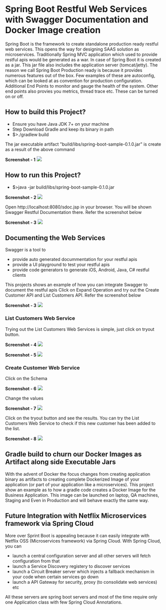 # Spring Boot Restful Web Services with Swagger Documentation and Docker Image creation

Spring Boot is the framework to create standalone production ready restful web services. This opens the way for designing SAAS solution as microservices. Traditionally Spring MVC application which used to provide restful apis would be generated as a war. In case of Spring Boot it is created as a jar. This jar file also includes the application server (tomcat/jetty). The reason we call Spring Boot Production ready is because it provides numerous features out of the box. Few examples of these are autoconfig, which can be looked at as convention for production configuration. Additional End Points to monitor and gauge the health of the system. Other end points also provies you metrics, thread trace etc. These can be turned on or off.

## How to build this Project?
* Ensure you have Java JDK 7+ on your machine
* Step Download Gradle and keep its binary in path
* $>./gradlew build

The jar executable artifact "build/libs/spring-boot-sample-0.1.0.jar" is create as a result of the above command

__Screenshot - 1__
![](https://raw.githubusercontent.com/rohitghatol/springboot-docker-swagger/master/screenshots/pic-1.png)

## How to run this Project?
* $>java -jar  build/libs/spring-boot-sample-0.1.0.jar

__Screenshot - 2__
![](https://raw.githubusercontent.com/rohitghatol/springboot-docker-swagger/master/screenshots/pic-2.png)


Open http://localhost:8080/sdoc.jsp in your browser. You will be shown Swagger Restful Documentation there. Refer the screenshot below

__Screenshot - 3__
![](https://raw.githubusercontent.com/rohitghatol/springboot-docker-swagger/master/screenshots/pic-3.png)




## Documenting the Web Services
Swagger is a tool to 
* provide auto generated docummentation for your restful apis
* provide a UI playground to test your restful apis
* provide code generators to generate iOS, Android, Java, C# restful clients 

This projects shows an example of how you can integrate Swagger to document the restful apis
Click on Expand Operation and try out the Create Customer API and List Customers API. Refer the screenshot below

__Screenshot - 3__
![](https://raw.githubusercontent.com/rohitghatol/springboot-docker-swagger/master/screenshots/pic-3.png)


### List Customers Web Service
Trying out the List Customers Web Services is simple, just click on tryout button.

__Screenshot - 4__
![](https://raw.githubusercontent.com/rohitghatol/springboot-docker-swagger/master/screenshots/pic-4.png)

__Screenshot - 5__
![](https://raw.githubusercontent.com/rohitghatol/springboot-docker-swagger/master/screenshots/pic-5.png)


### Create Customer Web Service
Click on the Schema

__Screenshot - 6__
![](https://raw.githubusercontent.com/rohitghatol/springboot-docker-swagger/master/screenshots/pic-6.png)

Change the values

__Screenshot - 7__
![](https://raw.githubusercontent.com/rohitghatol/springboot-docker-swagger/master/screenshots/pic-7.png)

Click on the tryout button and see the results. You can try the List Customers Web Service to check if this new customer has been added to the list.


__Screenshot - 8__
![](https://raw.githubusercontent.com/rohitghatol/springboot-docker-swagger/master/screenshots/pic-8.png)



## Gradle build to churn our Docker Images as Artifact along side Executable Jars
With the advent of Docker the focus changes from creating application binary as artifacts to creating complete Dockerized Image of your application (or part of your application like a microservices). This project show an example as to how a gradle code creates a Docker Image for the Business Application. This image can be launched on laptop, QA machines, Staging and Even in Production and will behave exactly the same way.



## Future Integration with Netflix Microservices framework via Spring Cloud
More over Sprint Boot is appealing because it can easily integrate with Netflix OSS (Microservices framework) via Spring Cloud. With Spring Cloud, you can 
* launch a central configuration server and all other servers will fetch configuration from that
* launch a Service Discovery registery to discover services
* launch a Circuit Breaker server which injects a fallback mechanism in your code when certain services go down
* launch a API Gateway for security, proxy (to consolidate web services) etc

All these servers are spring boot servers and most of the time require only one Application class with few Spring Cloud Annotations.
